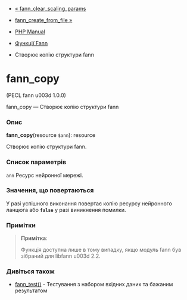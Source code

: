 - [«
fann_clear_scaling_params](function.fann-clear-scaling-params.md)
- [fann_create_from_file »](function.fann-create-from-file.md)

- [PHP Manual](index.md)
- [Функції Fann](ref.fann.md)
- Створює копію структури fann

# fann_copy

(PECL fann u003d 1.0.0)

fann_copy — Створює копію структури fann

### Опис

**fann_copy**(resource `$ann`): resource

Створює копію структури fann.

### Список параметрів

`ann`
Ресурс нейронної мережі.

### Значення, що повертаються

У разі успішного виконання повертає копію ресурсу нейронного ланцюга
або **`false`** у разі виникнення помилки.

### Примітки

> **Примітка**:
>
> Функція доступна лише в тому випадку, якщо модуль fann був зібраний для
> libfann u003d 2.2.

### Дивіться також

- [fann_test()](function.fann-test.md) - Тестування з набором
вхідних даних та бажаним результатом
